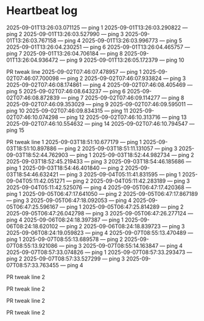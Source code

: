 # Heartbeat log
2025-09-01T13:26:03.071125 — ping 1
2025-09-01T13:26:03.290822 — ping 2
2025-09-01T13:26:03.527990 — ping 3
2025-09-01T13:26:03.767158 — ping 4
2025-09-01T13:26:03.996773 — ping 5
2025-09-01T13:26:04.230251 — ping 6
2025-09-01T13:26:04.465757 — ping 7
2025-09-01T13:26:04.706184 — ping 8
2025-09-01T13:26:04.936472 — ping 9
2025-09-01T13:26:05.172379 — ping 10

PR tweak line
2025-09-02T07:46:07.478957 — ping 1
2025-09-02T07:46:07.700098 — ping 2
2025-09-02T07:46:07.933824 — ping 3
2025-09-02T07:46:08.174861 — ping 4
2025-09-02T07:46:08.405469 — ping 5
2025-09-02T07:46:08.643237 — ping 6
2025-09-02T07:46:08.872839 — ping 7
2025-09-02T07:46:09.114277 — ping 8
2025-09-02T07:46:09.353029 — ping 9
2025-09-02T07:46:09.595011 — ping 10
2025-09-02T07:46:09.834315 — ping 11
2025-09-02T07:46:10.074298 — ping 12
2025-09-02T07:46:10.313716 — ping 13
2025-09-02T07:46:10.554632 — ping 14
2025-09-02T07:46:10.794547 — ping 15

PR tweak line 1
2025-09-03T18:51:10.677179 — ping 1
2025-09-03T18:51:10.897886 — ping 2
2025-09-03T18:51:11.131057 — ping 3
2025-09-03T18:52:44.762903 — ping 1
2025-09-03T18:52:44.982734 — ping 2
2025-09-03T18:52:45.219433 — ping 3
2025-09-03T18:54:46.185686 — ping 1
2025-09-03T18:54:46.401840 — ping 2
2025-09-03T18:54:46.632421 — ping 3
2025-09-04T05:11:41.831595 — ping 1
2025-09-04T05:11:42.051271 — ping 2
2025-09-04T05:11:42.283189 — ping 3
2025-09-04T05:11:42.525076 — ping 4
2025-09-05T06:47:17.420368 — ping 1
2025-09-05T06:47:17.641050 — ping 2
2025-09-05T06:47:17.867189 — ping 3
2025-09-05T06:47:18.092053 — ping 4
2025-09-05T06:47:25.596167 — ping 1
2025-09-05T06:47:25.814289 — ping 2
2025-09-05T06:47:26.042798 — ping 3
2025-09-05T06:47:26.277124 — ping 4
2025-09-06T08:24:18.397387 — ping 1
2025-09-06T08:24:18.620102 — ping 2
2025-09-06T08:24:18.839723 — ping 3
2025-09-06T08:24:19.059823 — ping 4
2025-09-07T08:55:13.470489 — ping 1
2025-09-07T08:55:13.689578 — ping 2
2025-09-07T08:55:13.921086 — ping 3
2025-09-07T08:55:14.163847 — ping 4
2025-09-07T08:57:33.074826 — ping 1
2025-09-07T08:57:33.293473 — ping 2
2025-09-07T08:57:33.527299 — ping 3
2025-09-07T08:57:33.763455 — ping 4

PR tweak line 2

PR tweak line 2

PR tweak line 2

PR tweak line 2
